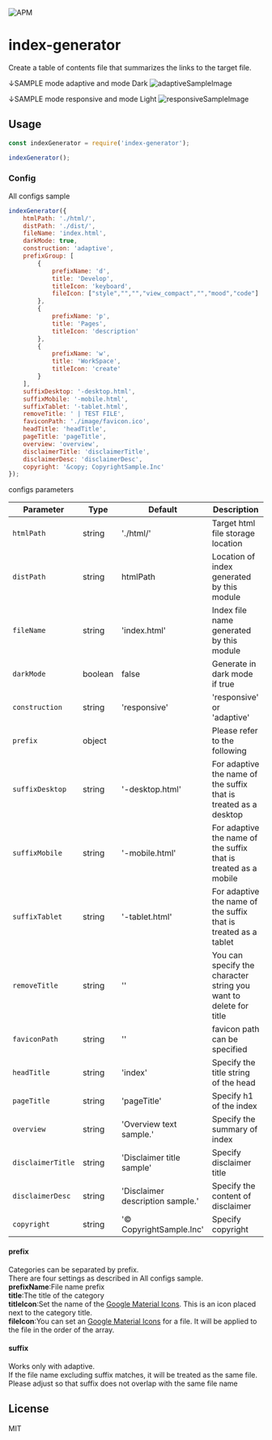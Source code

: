 ![APM](https://img.shields.io/apm/l/index-generator)

# index-generator

Create a table of contents file that summarizes the links to the target file.  

↓SAMPLE mode adaptive and mode Dark
![adaptiveSampleImage](https://i.imgur.com/zeiHjO2g.png)

↓SAMPLE mode responsive and mode Light
![responsiveSampleImage](https://i.imgur.com/WtMGCelg.png)

## Usage

```JavaScript
const indexGenerator = require('index-generator');

indexGenerator();
```

### Config

All configs sample  

```JavaScript
indexGenerator({
    htmlPath: './html/',
    distPath: './dist/',
    fileName: 'index.html',
    darkMode: true,
    construction: 'adaptive',
    prefixGroup: [
        {
            prefixName: 'd',
            title: 'Develop',
            titleIcon: 'keyboard',
            fileIcon: ["style","","","view_compact","","mood","code"]
        },
        {
            prefixName: 'p',
            title: 'Pages',
            titleIcon: 'description'
        },
        {
            prefixName: 'w',
            title: 'WorkSpace',
            titleIcon: 'create'
        }
    ],
    suffixDesktop: '-desktop.html',
    suffixMobile: '-mobile.html',
    suffixTablet: '-tablet.html',
    removeTitle: ' | TEST FILE',
    faviconPath: './image/favicon.ico',
    headTitle: 'headTitle',
    pageTitle: 'pageTitle',
    overview: 'overview',
    disclaimerTitle: 'disclaimerTitle',
    disclaimerDesc: 'disclaimerDesc',
    copyright: '&copy; CopyrightSample.Inc'
});
```

configs parameters  

| Parameter          | Type    | Default                          | Description                                                       |
| ------------------ | ------- | -------------------------------- | ----------------------------------------------------------------- |
| `htmlPath`         | string  | './html/'                        | Target html file storage location                                 |
| `distPath`         | string  | htmlPath                         | Location of index generated by this module                        |
| `fileName`         | string  | 'index.html'                     | Index file name generated by this module                          |
| `darkMode`         | boolean | false                            | Generate in dark mode if true                                     |
| `construction`     | string  | 'responsive'                     | 'responsive' or 'adaptive'                                        |
| `prefix`           | object  |                                  | Please refer to the following                                     |
| `suffixDesktop`    | string  | '-desktop.html'                  | For adaptive the name of the suffix that is treated as a desktop  |
| `suffixMobile`     | string  | '-mobile.html'                   | For adaptive the name of the suffix that is treated as a mobile   |
| `suffixTablet`     | string  | '-tablet.html'                   | For adaptive the name of the suffix that is treated as a tablet   |
| `removeTitle`      | string  | ''                               | You can specify the character string you want to delete for title |
| `faviconPath`      | string  | ''                               | favicon path can be specified                                     |
| `headTitle`        | string  | 'index'                          | Specify the title string of the head                              |
| `pageTitle`        | string  | 'pageTitle'                      | Specify h1 of the index                                           |
| `overview`         | string  | 'Overview text sample.'          | Specify the summary of index                                      |
| `disclaimerTitle`  | string  | 'Disclaimer title sample'        | Specify disclaimer title                                          |
| `disclaimerDesc`   | string  | 'Disclaimer description sample.' | Specify the content of disclaimer                                 |
| `copyright`        | string  | '&copy; CopyrightSample.Inc'     | Specify copyright                                                 |

#### prefix

Categories can be separated by prefix.  
There are four settings as described in All configs sample.  
**prefixName**:File name prefix  
**title**:The title of the category  
**titleIcon**:Set the name of the [Google Material Icons](https://material.io/resources/icons/). This is an icon placed next to the category title.  
**fileIcon**:You can set an [Google Material Icons](https://material.io/resources/icons/) for a file. It will be applied to the file in the order of the array.

#### suffix

Works only with adaptive.  
If the file name excluding suffix matches, it will be treated as the same file.  
Please adjust so that suffix does not overlap with the same file name

## License

MIT
